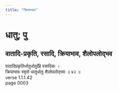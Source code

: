```yaml
---
title: "क्रियाभाव"
---
```


# धातु; पु
## वातादि-प्रकृति, रसादि, क्रियाभाव, शैलोपलोद्भव
वातादिप्रकृतिर्धातुर्धातुर्देहे रसादिकः ।<br />क्रियाभावः स्मृतो धातुर्धातुः शैलोपलोद्भवः ॥ ४२ ॥<br />verse 1.1.1.42<br />page 0003

